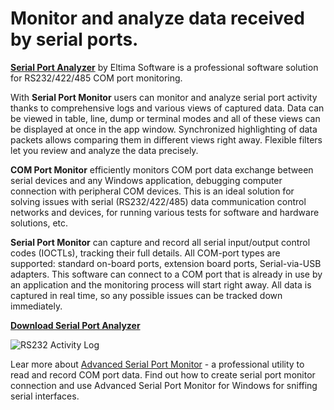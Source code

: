 **Monitor and analyze data received by serial ports.**
======================================================

**[Serial Port Analyzer](https://www.eltima.com/products/serial-port-monitor/)** by Eltima Software is a professional software solution for RS232/422/485 COM port monitoring. 

With **Serial Port Monitor** users can monitor and analyze serial port activity thanks to comprehensive logs and various views of captured data. Data can be viewed in table, line, dump or terminal modes and all of these views can be displayed at once in the app window. Synchronized highlighting of data packets allows comparing them in different views right away. Flexible filters let you review and analyze the data precisely.

**COM Port Monitor** efficiently monitors COM port data exchange between serial devices and any Windows application, debugging computer connection with peripheral COM devices. This is an ideal solution for solving issues with serial (RS232/422/485) data communication control networks and devices, for running various tests for software and hardware solutions, etc.

**Serial Port Monitor** can capture and record all serial input/output control codes (IOCTLs), tracking their full details. All COM-port types are supported: standard on-board ports, extension board ports, Serial-via-USB adapters. This software can connect to a COM port that is already in use by an application and the monitoring process will start right away. All data is captured in real time, so any possible issues can be tracked down immediately.

**[Download Serial Port Analyzer](https://www.eltima.com/com-port-monitor-download.html)**

![RS232 Activity Log](https://www.eltima.com/imgnew/products/spm/splash/screen.png)

Lear more about [Advanced Serial Port Monitor](https://www.eltima.com/advanced-serial-port-monitor/) - a professional utility to read and record COM port data. Find out how to create serial port monitor connection and use Advanced Serial Port Monitor for Windows for sniffing serial interfaces.

